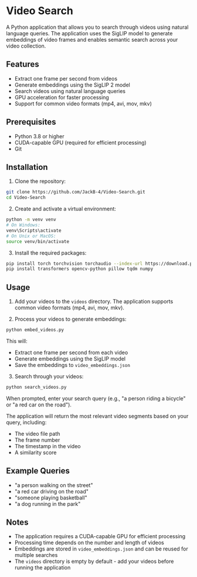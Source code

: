 # Video Search

A Python application that allows you to search through videos using natural language queries. The application uses the SigLIP model to generate embeddings of video frames and enables semantic search across your video collection.

## Features

- Extract one frame per second from videos
- Generate embeddings using the SigLIP 2 model
- Search videos using natural language queries
- GPU acceleration for faster processing
- Support for common video formats (mp4, avi, mov, mkv)

## Prerequisites

- Python 3.8 or higher
- CUDA-capable GPU (required for efficient processing)
- Git

## Installation

1. Clone the repository:
```bash
git clone https://github.com/JackB-4/Video-Search.git
cd Video-Search
```

2. Create and activate a virtual environment:
```bash
python -m venv venv
# On Windows:
venv\Scripts\activate
# On Unix or MacOS:
source venv/bin/activate
```

3. Install the required packages:
```bash
pip install torch torchvision torchaudio --index-url https://download.pytorch.org/whl/cu118
pip install transformers opencv-python pillow tqdm numpy
```

## Usage

1. Add your videos to the `videos` directory. The application supports common video formats (mp4, avi, mov, mkv).

2. Process your videos to generate embeddings:
```bash
python embed_videos.py
```
This will:
- Extract one frame per second from each video
- Generate embeddings using the SigLIP model
- Save the embeddings to `video_embeddings.json`

3. Search through your videos:
```bash
python search_videos.py
```
When prompted, enter your search query (e.g., "a person riding a bicycle" or "a red car on the road").

The application will return the most relevant video segments based on your query, including:
- The video file path
- The frame number
- The timestamp in the video
- A similarity score

## Example Queries

- "a person walking on the street"
- "a red car driving on the road"
- "someone playing basketball"
- "a dog running in the park"

## Notes

- The application requires a CUDA-capable GPU for efficient processing
- Processing time depends on the number and length of videos
- Embeddings are stored in `video_embeddings.json` and can be reused for multiple searches
- The `videos` directory is empty by default - add your videos before running the application
